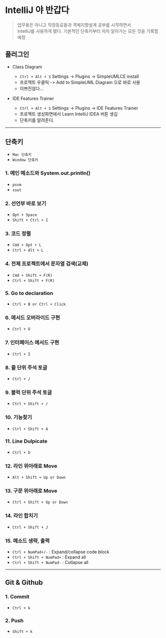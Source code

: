 # IntelliJ 야 반갑다
> 업무용은 아니고 직장동료들과 객체지향설계 공부를 시작하면서   
> IntelliJ를 사용하게 됐다. 기본적인 단축키부터 차차 알아가는 모든 것을 기록할 예정  

## 플러그인
- Class Diagram
  - `Ctrl + Alt + S` Settings -> Plugins -> SimpleUMLCE install
  - 프로젝트 우클릭 -> Add to SimpleUML Diagram 으로 바로 사용
  - 이쁘진않다...

- IDE Features Trainer
  - `Ctrl + Alt + S` Settings -> Plugins -> IDE Features Trainer
  - 프로젝트 생성화면에서 Learn IntelliJ IDEA 버튼 생김
  - 단축키를 알려준다.

---

## 단축키
- `Mac 단축키`
- `Window 단축키`

### 1. 메인 메소드와 System.out.println()
- `psvm`
- `sout`

### 2. 선언부 바로 보기
- `Opt + Space`
- `Shift + Ctrl + I`

### 3. 코드 정렬
- `Cmd + Opt + L`
- `Ctrl + Alt + L`

### 4. 전체 프로젝트에서 문자열 검색(교체)
- `Cmd + Shift + F(R)`
- `Ctrl + Shift + F(R)`

### 5. Go to declaration
-  `Ctrl + B or Ctrl + Click`

### 6. 메서드 오버라이드 구현
- `Ctrl + O`

### 7. 인터페이스 메서드 구현
- `Ctrl + I`

### 8. 줄 단위 주석 토글
- `Ctrl + /`

### 9. 블럭 단위 주석 토글
- `Ctrl + Shift + /`

### 10. 기능찾기
- `Ctrl + Shift + A`

### 11. Line Dulpicate
- `Ctrl + D`

### 12. 라인 위아래로 Move
- `Alt + Shift + Up or Down`

### 13. 구문 위아래로 Move
- `Ctrl + Shift + Up or Down`

### 14. 라인 합치기
- `Ctrl + Shift + J`

### 15. 메소드 생략, 출력
- `Ctrl + NumPad+/-` : Expand/collapse code block
- `Ctrl + Shift + NumPad+` : Expand all
- `Ctrl + Shift + NumPad-` : Collapse all

--- 

## Git & Github
### 1. Commit
- `Ctrl + k`

### 2. Push
- `Shift + k`